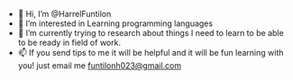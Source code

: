 - 👋 Hi, I’m @HarrelFuntilon
- 👀 I’m interested in Learning programming languages
- 🌱 I’m currently trying to research about things I need to learn to be able to be ready in field of work.
- 📫 If you send tips to me it will be helpful and it will be fun learning with you! just email me funtilonh023@gmail.com

<!---
HarrelFuntilon/HarrelFuntilon is a ✨ special ✨ repository because its `README.md` (this file) appears on your GitHub profile.
You can click the Preview link to take a look at your changes.
--->
